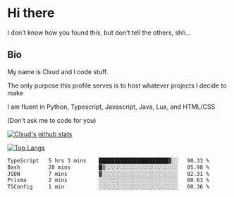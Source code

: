 

# Hi there
I don't know how you found this, but don't tell the others, shh...

## Bio
My name is Clxud and I code stuff.

The only purpose this profile serves is to host whatever projects I decide to make

I am fluent in Python, Typescript, Javascript, Java, Lua, and HTML/CSS



(Don't ask me to code for you)

[![Clxud's github stats](https://github-readme-stats.vercel.app/api?username=cloudwithax&count_private=true&theme=dark&show_icons=true)](https://github.com/anuraghazra/github-readme-stats) 

[![Top Langs](https://github-readme-stats.vercel.app/api/top-langs/?username=cloudwithax&theme=dark)](https://github.com/anuraghazra/github-readme-stats)

<!--START_SECTION:waka-->

```txt
TypeScript   5 hrs 3 mins    ██████████████████████▓░░   90.33 %
Bash         20 mins         █▒░░░░░░░░░░░░░░░░░░░░░░░   05.98 %
JSON         7 mins          ▓░░░░░░░░░░░░░░░░░░░░░░░░   02.31 %
Prisma       2 mins          ░░░░░░░░░░░░░░░░░░░░░░░░░   00.63 %
TSConfig     1 min           ░░░░░░░░░░░░░░░░░░░░░░░░░   00.36 %
```

<!--END_SECTION:waka-->







